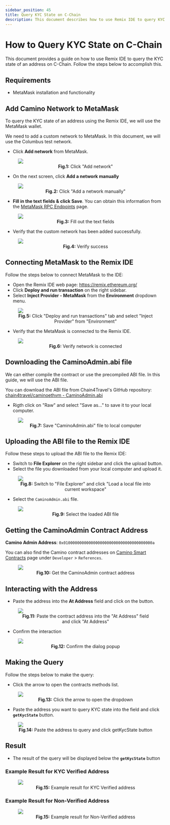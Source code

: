 ```yaml
---
sidebar_position: 45
title: Query KYC State on C-Chain
description: This document describes how to use Remix IDE to query KYC State of an address on C-Chain
---
```


# How to Query KYC State on C-Chain

This document provides a guide on how to use Remix IDE to query the KYC state of
an address on C-Chain. Follow the steps below to accomplish this.

## Requirements

- MetaMask installation and functionality

## Add Camino Network to MetaMask

To query the KYC state of an address using the Remix IDE, we will use the MetaMask wallet.

We need to add a custom network to MetaMask. In this document, we will use the Columbus test network.

- Click **Add network** from MetaMask.

<figure>
<img class="zoom" src="/img/query-kyc-state-c-chain/0-add-network-to-metamask.png"/>
<figcaption align="center"><b>Fig.1:</b> Click "Add network"</figcaption>
</figure>

- On the next screen, click **Add a network manually**

<figure>
<img class="zoom" src="/img/query-kyc-state-c-chain/1-add-custom-network-to-mm.png"/>
<figcaption align="center"><b>Fig.2:</b> Click "Add a network manually"</figcaption>
</figure>

- **Fill in the text fields & click Save**. You can obtain this information from the [MetaMask RPC Endpoints](/guides/metamask-rpc-endpoints.md) page.

<figure>
<img class="zoom" src="/img/query-kyc-state-c-chain/2-enter-details-into-the-network.png"/>
<figcaption align="center"><b>Fig.3:</b> Fill out the text fields</figcaption>
</figure>

- Verify that the custom network has been added successfully.

<figure>
<img class="zoom" src="/img/query-kyc-state-c-chain/3-add-custom-network-success.png"/>
<figcaption align="center"><b>Fig.4:</b> Verify success</figcaption>
</figure>

## Connecting MetaMask to the Remix IDE

Follow the steps below to connect MetaMask to the IDE:

- Open the Remix IDE web page: https://remix.ethereum.org/
- Click **Deploy and run transaction** on the right sidebar.
- Select **Inject Provider - MetaMask** from the **Environment** dropdown menu.

<figure>
<img class="zoom" src="/img/query-kyc-state-c-chain/4-select-injected-provider.png"/>
<figcaption align="center"><b>Fig.5:</b> Click "Deploy and run transactions" tab and select "Inject Provider" from "Environment"</figcaption>
</figure>

- Verify that the MetaMask is connected to the Remix IDE.

<figure>
<img class="zoom" src="/img/query-kyc-state-c-chain/5-check-network-connected.png"/>
<figcaption align="center"><b>Fig.6:</b> Verify network is connected</figcaption>
</figure>

## Downloading the CaminoAdmin.abi file

We can either compile the contract or use the precompiled ABI file. In this guide, we will use the ABI file.

You can download the ABI file from Chain4Travel's GitHub repository:
[chain4travel/caminoethvm - CaminoAdmin.abi](https://github.com/chain4travel/caminoethvm/blob/chain4travel/contracts/build_contracts/admin/abi/CaminoAdmin.abi)

- Rigth click on "Raw" and select "Save as..." to save it to your local computer.

<figure>
<img class="zoom" src="/img/query-kyc-state-c-chain/6-abi-save-link-as.png"/>
<figcaption align="center"><b>Fig.7:</b> Save "CaminoAdmin.abi" file to local computer</figcaption>
</figure>

## Uploading the ABI file to the Remix IDE

Follow these steps to upload the ABI file to the Remix IDE:

- Switch to **File Explorer** on the right sidebar and click the upload button.
- Select the file you downloaded from your local computer and upload it.

<figure>
<img class="zoom" src="/img/query-kyc-state-c-chain/7-load-local-file.png"/>
<figcaption align="center"><b>Fig.8:</b> Switch to "File Explorer" and click "Load a local file into current workspace"</figcaption>
</figure>

- Select the `CaminoAdmin.abi` file.

<figure>
<img class="zoom" src="/img/query-kyc-state-c-chain/8-select-the-loaded-file.png"/>
<figcaption align="center"><b>Fig.9:</b> Select the loaded ABI file</figcaption>
</figure>

## Getting the CaminoAdmin Contract Address

**Camino Admin Address**: `0x010000000000000000000000000000000000000a`

You can also find the Camino contract addresses on [Camino Smart Contracts](/developer/references/camino-contracts.md) page under `Developer` > `References`.

<figure>
<img class="zoom" src="/img/query-kyc-state-c-chain/9-get-the-contract-address.png"/>
<figcaption align="center"><b>Fig.10:</b> Get the CaminoAdmin contract address</figcaption>
</figure>

## Interacting with the Address

- Paste the address into the **At Address** field and click on the button.

<figure>
<img class="zoom" src="/img/query-kyc-state-c-chain/10-paste-address-and-click-at-address.png"/>
<figcaption align="center"><b>Fig.11:</b> Paste the contract address into the "At Address" field and click "At Address"</figcaption>
</figure>

- Confirm the interaction

<figure>
<img class="zoom" src="/img/query-kyc-state-c-chain/11-confirm-the-popup.png"/>
<figcaption align="center"><b>Fig.12:</b> Confirm the dialog popup</figcaption>
</figure>

## Making the Query

Follow the steps below to make the query:

- Click the arrow to open the contracts methods list.

<figure>
<img class="zoom" src="/img/query-kyc-state-c-chain/12-open-dropdown-abi.png"/>
<figcaption align="center"><b>Fig.13:</b> Click the arrow to open the dropdown</figcaption>
</figure>

- Paste the address you want to query KYC state into the field and click **`getKycState`** button.

<figure>
<img class="zoom" src="/img/query-kyc-state-c-chain/13-paste-the-address-n-click-getkycstate.png"/>
<figcaption align="center"><b>Fig.14:</b> Paste the address to query and click getKycState button</figcaption>
</figure>

## Result

- The result of the query will be displayed below the **`getKycState`** button

### Example Result for KYC Verified Address

<figure>
<img class="zoom" src="/img/query-kyc-state-c-chain/14-kyc-state-result.png"/>
<figcaption align="center"><b>Fig.15:</b> Example result for KYC Verified address</figcaption>
</figure>

### Example Result for Non-Verified Address

<figure>
<img class="zoom" src="/img/query-kyc-state-c-chain/15-kyc-state-result-zero.png"/>
<figcaption align="center"><b>Fig.15:</b> Example result for Non-Verified address</figcaption>
</figure>
